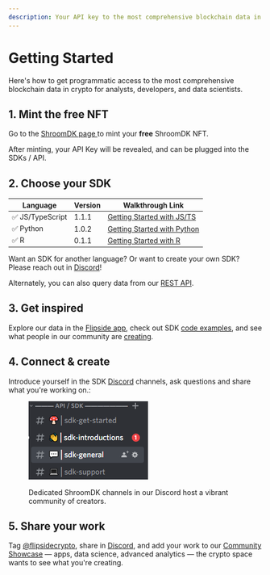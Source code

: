 ```yaml
---
description: Your API key to the most comprehensive blockchain data in crypto
---
```


# Getting Started

Here's how to get programmatic access to the most comprehensive blockchain data in crypto for analysts, developers, and data scientists.

## 1. Mint the free NFT

Go to the [ShroomDK page ](https://sdk.flipsidecrypto.xyz)to mint your **free** ShroomDK NFT.&#x20;

After minting, your API Key will be revealed, and can be plugged into the SDKs / API.

## 2. Choose your SDK

| Language        | Version | Walkthrough Link                                       |
| --------------- | ------- | ------------------------------------------------------ |
| ✅ JS/TypeScript | 1.1.1   | [Getting Started with JS/TS](javascript-typescript.md) |
| ✅ Python        | 1.0.2   | [Getting Started with Python](python.md)               |
| ✅ R             | 0.1.1   | [Getting Started with R](r.md)                         |

Want an SDK for another language? Or want to create your own SDK? Please reach out in [Discord](https://discord.gg/ZmU3jQuu6W)!&#x20;

Alternately, you can also query data from our [REST API](rest-api.md).

## 3. Get inspired

Explore our data in the [Flipside app](https://app.flipsidecrypto.com/), check out SDK [code examples](../examples.md), and see what people in our community are [creating](../community-showcase.md).

## 4. Connect & create

Introduce yourself in the SDK [Discord](https://discord.gg/ZmU3jQuu6W) channels, ask questions and share what you're working on.:

<figure><img src="../../.gitbook/assets/image (6).png" alt=""><figcaption><p>Dedicated ShroomDK channels in our Discord host a vibrant community of creators.</p></figcaption></figure>

## 5. Share your work

Tag [@flipsidecrypto](https://twitter.com/flipsidecrypto/), share in [Discord](https://discord.gg/ZmU3jQuu6W), and add your work to our [Community Showcase](../community-showcase.md) —  apps, data science, advanced analytics — the crypto space wants to see what you're creating.
